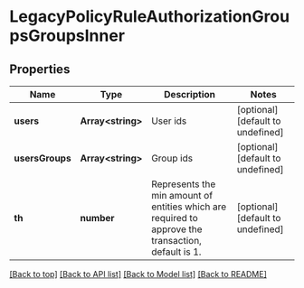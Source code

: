 # LegacyPolicyRuleAuthorizationGroupsGroupsInner

## Properties

|Name | Type | Description | Notes|
|------------ | ------------- | ------------- | -------------|
|**users** | **Array&lt;string&gt;** | User ids | [optional] [default to undefined]|
|**usersGroups** | **Array&lt;string&gt;** | Group ids | [optional] [default to undefined]|
|**th** | **number** | Represents the min amount of entities which are required to approve the transaction, default is 1. | [optional] [default to undefined]|




[[Back to top]](#) [[Back to API list]](../../README.md#documentation-for-api-endpoints) [[Back to Model list]](../../README.md#documentation-for-models) [[Back to README]](../../README.md)
